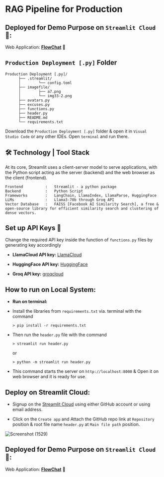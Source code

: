 # RAG Pipeline for Production

## Deployed for Demo Purpose on `Streamlit Cloud` 🔗:

Web Application: **[FlowChat](https://rag-pdf-blu-1-242.streamlit.app/)** 🔗


## `Production Deployment [.py]` Folder

```
Production Deployment [.py]/
      ├── .streamlit/
      │        └── config.toml
      ├── imagefile/
      │        ├── a7.png
      │        └── img33-2.png
      ├── avatars.py
      ├── excuses.py
      ├── functions.py
      ├── header.py
      ├── README.md
      └── requirements.txt
```
  

Download the `Production Deployment [.py]` folder & open it in `Visual Studio Code` or any other IDEs. Open  `terminal` and run there.

## 🛠️ Technology | Tool Stack

At its core, Streamlit uses a client-server model to serve applications, with the Python script acting as the server (backend) and the web browser as the client (frontend).

```
Frontend          :   Streamlit - a python package
Backend           :   Python Script
Frameworks        :   LangChain, LlamaIndex, LlamaParse, HuggingFace
LLMs              :   Llama3-70b through Groq API
Vector Database   :   FAISS [Facebook AI Similarity Search], a free & open-source library for efficient similarity search and clustering of dense vectors.
```

## Set up API Keys 🔗

Change the required API key inside the function of `functions.py` files by generating key accordingly

- **LlamaCloud API key:**  [LlamaCloud](https://cloud.llamaindex.ai/api-key)

- **HuggingFace API key:**  [HuggingFace](https://huggingface.co/settings/tokens)
 
- **Groq API key:**  [groqcloud](https://console.groq.com/keys) 

## How to run on Local System:

-  **Run on terminal:**

-  Install the libraries from `requirements.txt` via. terminal with the command
  
    `> pip install -r requirements.txt`
  
-  Then run the `header.py` file with the command

    `> streamlit run header.py`

    or

   `> python -m streamlit run header.py`
  
-  This command starts the server on `http://localhost:8000` & Open it on web browser and it is ready for use.

## Deploy on Streamlit Cloud:

-  Signup on the [Streamlit Cloud](https://share.streamlit.io/signup) using either GitHub account or using email address.

-  Click on the `Create app` and Attach the GitHub repo link at `Repository` position & root file name `header.py` at `Main file path` position.

![Screenshot (1529)](https://github.com/user-attachments/assets/6525818f-df19-470c-a6e6-b679ea2a1b8e)

## Deployed for Demo Purpose on `Streamlit Cloud` 🔗:

Web Application: **[FlowChat](https://rag-pdf-blu-1-242.streamlit.app/)** 🔗


